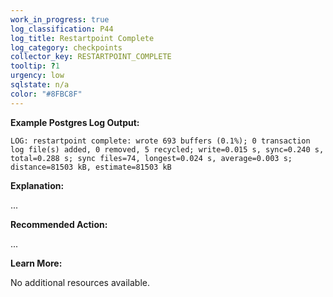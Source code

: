 ```yaml
---
work_in_progress: true
log_classification: P44
log_title: Restartpoint Complete
log_category: checkpoints
collector_key: RESTARTPOINT_COMPLETE
tooltip: ?1
urgency: low
sqlstate: n/a
color: "#8FBC8F"
---
```


**Example Postgres Log Output:**

```
LOG: restartpoint complete: wrote 693 buffers (0.1%); 0 transaction log file(s) added, 0 removed, 5 recycled; write=0.015 s, sync=0.240 s, total=0.288 s; sync files=74, longest=0.024 s, average=0.003 s; distance=81503 kB, estimate=81503 kB
```

**Explanation:**

...

**Recommended Action:**

...

**Learn More:**

No additional resources available.
